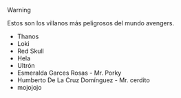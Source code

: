 >[!WARNING]
> Estos son los villanos más peligrosos del mundo avengers.  
> * Thanos
> * Loki
> * Red Skull
> * Hela
> * Ultrón
> * Esmeralda Garces Rosas - Mr. Porky
> * Humberto De La Cruz Domínguez - Mr. cerdito
> * mojojojo